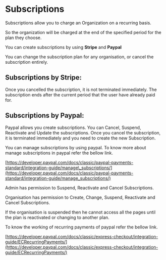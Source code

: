 # Subscriptions

Subscriptions allow you to charge an Organization on a recurring basis.

So the organization will be charged at the end of the specified period for the plan they choose.

You can create subscriptions by using **Stripe** and **Paypal**

You can change the subscription plan for any organisation, or cancel the subscription entirely.

## **Subscriptions by Stripe:**

Once you cancelled the subscription, it is not terminated immediately. The subscription ends after the current period that the user have already paid for.

## **Subscriptions by Paypal:**

Paypal allows you create subscriptions. You can Cancel, Suspend, Reactivate and Update the subscriptions. Once you cancel the subscription, it is terminated immediately and you need to create the new Subscription.

You can manage subscriptions by using paypal. To know more about manage subscriptions in paypal refer the bellow link.

[https://developer.paypal.com/docs/classic/paypal-payments-standard/integration-guide/manage\_subscriptions/](https://developer.paypal.com/docs/classic/paypal-payments-standard/integration-guide/manage_subscriptions/)

Admin has permission to Suspend, Reactivate and Cancel Subscriptions.

Organisation has permission to Create, Change, Suspend, Reactivate and Cancel Subscriptions.

If the organisation is suspended then he cannot access all the pages until the plan is reactivated or changing to another plan.

To know the working of recurring payments of paypal refer the bellow link.

[https://developer.paypal.com/docs/classic/express-checkout/integration-guide/ECRecurringPayments/](https://developer.paypal.com/docs/classic/express-checkout/integration-guide/ECRecurringPayments/)

